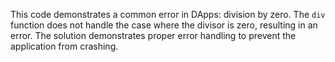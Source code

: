 This code demonstrates a common error in DApps: division by zero.  The `div` function does not handle the case where the divisor is zero, resulting in an error.  The solution demonstrates proper error handling to prevent the application from crashing.